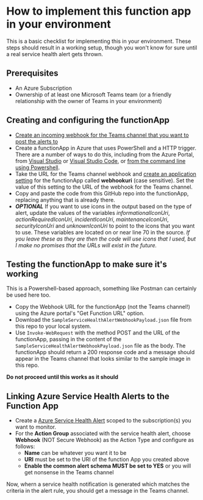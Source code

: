 # How to implement this function app in your environment

This is a basic checklist for implementing this in your environment.  These steps should result in a working setup, though you won't know for sure until a real service health alert gets thrown.

## Prerequisites

- An Azure Subscription
- Ownership of at least one Microsoft Teams team (or a friendly relationship with the owner of Teams in your environment)

## Creating and configuring the functionApp

- [Create an incoming webhook for the Teams channel that you want to post the alerts to](https://docs.microsoft.com/en-us/microsoftteams/platform/webhooks-and-connectors/how-to/add-incoming-webhook?msclkid=36e57ebfc0e111ecabd007f617cbd546)
- Create a functionApp in Azure that uses PowerShell and a HTTP trigger.  There are a number of ways to do this, including from the Azure Portal, from [Visual Studio](https://www.c-sharpcorner.com/article/how-to-create-an-http-trigger-azure-function-app-using-visual-studio-20172/) or [Visual Studio Code](https://docs.microsoft.com/en-us/azure/azure-functions/create-first-function-vs-code-powershell), or [from the command line using Powershell](https://docs.microsoft.com/en-us/azure/azure-functions/functions-bindings-http-webhook-trigger?tabs=in-process%2Cfunctionsv2&pivots=programming-language-powershell).
- Take the URL for the Teams channel webhook and [create an application setting](https://docs.microsoft.com/en-us/azure/azure-functions/functions-how-to-use-azure-function-app-settings?msclkid=5c0fd7b1c0e211eca51c3f378885de31&tabs=portal) for the functionApp called **webhookuri** (case sensitive).  Set the value of this setting to the URL of the webhook for the Teams channel.
- Copy and paste the code from this GitHub repo into the functionApp, replacing anything that is already there.
- ***OPTIONAL*** If you want to use icons in the output based on the type of alert, update the values of the variables *informationalIconUri*, *actionRequiredIconUri*, *incidentIconUri*, *maintenanceIconUri*, *securityIconUri* and *unknownIconUri* to point to the icons that you want to use.  These variables are located on or near line 70 in the source.  *If you leave these as they are then the code will use icons that I used, but I make no promises that the URLs will exist in the future.*

## Testing the functionApp to make sure it's working

This is a Powershell-based approach, something like Postman can certainly be used here too.

- Copy the Webhook URL for the functionApp (not the Teams channel!) using the Azure portal's "Get Function URL" option.
- Download the `SampleServiceHealthAlertWebhookPayload.json` file from this repo to your local system.
- Use `Invoke-WebRequest` with the method POST and the URL of the functionApp, passing in the content of the `SampleServiceHealthAlertWebhookPayload.json` file as the body.  The functionApp should return a 200 response code and a message should appear in the Teams channel that looks similar to the sample image in this repo.  

**Do not proceed until this works as it should**

## Linking Azure Service Health Alerts to the Function App

- Create a [Azure Service Health Alert](https://docs.microsoft.com/en-us/azure/service-health/alerts-activity-log-service-notifications-portal) scoped to the subscription(s) you want to monitor.
- For the **Action Group** associated with the service health alert, choose **Webhook** (NOT Secure Webhook) as the Action Type and configure as follows:
    - **Name** can be whatever you want it to be
    - **URI** must be set to the URI of the function App you created above
    - **Enable the common alert schema MUST be set to YES** or you will get nonsense in the Teams channel

Now, whern a service health notification is generated which matches the criteria in the alert rule, you should get a message in the Teams channel.

